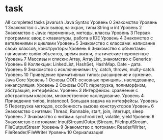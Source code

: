 # task
All completed tasks javarush
Java Syntax
Уровень 0 Знакомство
Уровень 1 Знакомство с Java: вывод на экран, типы String и int
Уровень 2 Знакомство с Java: переменные, методы, классы
Уровень 3 Первая программа: ввод с клавиатуры, работа в IDE
Уровень 4 Знакомство с ветвлениями и циклами
Уровень 5 Знакомство с классами: написание своих классов, конструкторы
Уровень 6 Знакомство с объектами: написание своих объектов, время жизни, статические переменные
Уровень 7 Массивы и списки: Array, ArrayList, знакомство с Generics
Уровень 8 Коллекции: LinkedList, HashSet, HashMap. Date - дата.
Уровень 9 Знакомство с исключениями: try, catch, throws, multy-catch.
Уровень 10 Приведение примитивных типов: расширение и сужение.
Java Core
Уровень 1 Основы ООП: основные принципы, наследование, инкапсуляция.
Уровень 2 Основы ООП: перегрузка, полиморфизм, абстракция, интерфейсы.
Уровень 3 Интерфейсы: сравнение с абстрактным классом, множественное наследование.
Уровень 4 Приведение типов, instanceof. Большая задача на интерфейсы.
Уровень 5 Перегрузка методов, особенность вызова конструкторов
Уровень 6 Знакомство с нитями: Thread, Runnable, start, join, interrupt, sleep
Уровень 7 Знакомство с нитями: synchronized, volatile, yield
Уровень 8 Знакомство с потоками: InputStream/OutputStream, FileInputStream, FileOutputStream
Уровень 9 Знакомство с потоками: Reader/Writer, FileReader/FileWriter
Уровень 10 Сериализация
